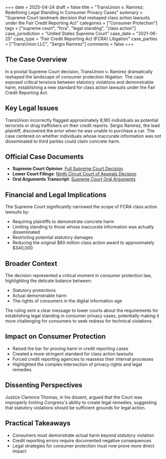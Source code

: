+++
date = 2025-04-24
draft = false
title = "TransUnion v. Ramirez: Redefining Legal Standing in Consumer Privacy Cases"
summary = "Supreme Court landmark decision that reshaped class action lawsuits under the Fair Credit Reporting Act"
categories = ["Consumer Protection"]
tags = ["supreme court", "fcra", "legal standing", "class action"]
case_jurisdiction = "United States Supreme Court"
case_date = "2021-06-25"
case_type = "Fair Credit Reporting Act (FCRA) Litigation"
case_parties = ["TransUnion LLC", "Sergio Ramirez"]
comments = false
+++

## The Case Overview

In a pivotal Supreme Court decision, TransUnion v. Ramirez dramatically reshaped the landscape of consumer protection litigation. The case exposed critical tensions between statutory violations and demonstrable harm, establishing a new standard for class action lawsuits under the Fair Credit Reporting Act.

## Key Legal Issues

TransUnion incorrectly flagged approximately 8,185 individuals as potential terrorists or drug traffickers on their credit reports. Sergio Ramirez, the lead plaintiff, discovered the error when he was unable to purchase a car. The case centered on whether individuals whose inaccurate information was not disseminated to third parties could claim concrete harm.

## Official Case Documents
- **Supreme Court Opinion**: [Full Supreme Court Decision](https://www.supremecourt.gov/opinions/20pdf/20-297_4g25.pdf)
- **Lower Court Filings**: [Ninth Circuit Court of Appeals Decision](https://cdn.ca9.uscourts.gov/datastore/opinions/2017/09/12/15-56808.pdf)
- **Oral Arguments Transcript**: [Supreme Court Oral Arguments](https://www.supremecourt.gov/oral_arguments/argument_transcripts/2020/20-297_4g25.pdf)

## Financial and Legal Implications

The Supreme Court significantly narrowed the scope of FCRA class action lawsuits by:
- Requiring plaintiffs to demonstrate concrete harm
- Limiting standing to those whose inaccurate information was actually disseminated
- Restricting potential statutory damages
- Reducing the original $60 million class action award to approximately $340,000

## Broader Context

The decision represented a critical moment in consumer protection law, highlighting the delicate balance between:
- Statutory protections
- Actual demonstrable harm
- The rights of consumers in the digital information age

The ruling sent a clear message to lower courts about the requirements for establishing legal standing in consumer privacy cases, potentially making it more challenging for consumers to seek redress for technical violations.

## Impact on Consumer Protection

- Raised the bar for proving harm in credit reporting cases
- Created a more stringent standard for class action lawsuits
- Forced credit reporting agencies to reassess their internal processes
- Highlighted the complex intersection of privacy rights and legal remedies

## Dissenting Perspectives

Justice Clarence Thomas, in his dissent, argued that the Court was improperly limiting Congress's ability to create legal remedies, suggesting that statutory violations should be sufficient grounds for legal action.

## Practical Takeaways
- Consumers must demonstrate actual harm beyond statutory violation
- Credit reporting errors require documented negative consequences
- Legal strategies for consumer protection must now prove more direct impact